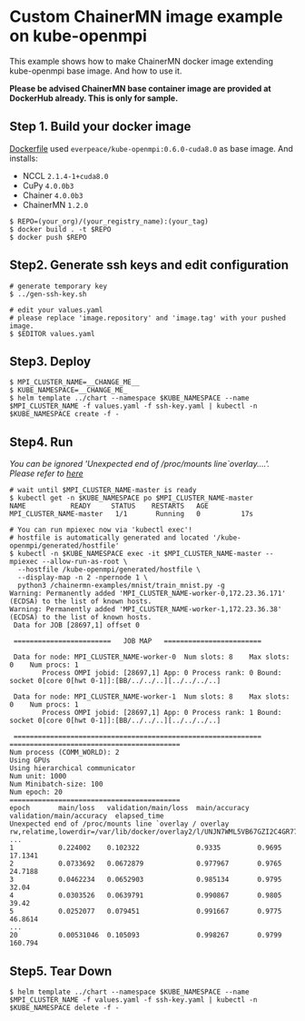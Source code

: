 
# Custom ChainerMN image example on kube-openmpi
This example shows how to make ChainerMN docker image extending kube-openmpi base image.  And how to use it.

__Please be advised ChainerMN base container image are provided at DockerHub already.  This is only for sample.__

## Step 1.  Build your docker image
[Dockerfile](Dockerfile) used `everpeace/kube-openmpi:0.6.0-cuda8.0` as base image. And installs:

- NCCL `2.1.4-1+cuda8.0`
- CuPy `4.0.0b3`
- Chainer `4.0.0b3`
- ChainerMN `1.2.0`

```
$ REPO=(your_org)/(your_registry_name):(your_tag)
$ docker build . -t $REPO
$ docker push $REPO
```

## Step2. Generate ssh keys and edit configuration
```
# generate temporary key
$ ../gen-ssh-key.sh

# edit your values.yaml
# please replace 'image.repository' and 'image.tag' with your pushed image.
$ $EDITOR values.yaml
```

## Step3. Deploy
```
$ MPI_CLUSTER_NAME=__CHANGE_ME__
$ KUBE_NAMESPACE=__CHANGE_ME_
$ helm template ../chart --namespace $KUBE_NAMESPACE --name $MPI_CLUSTER_NAME -f values.yaml -f ssh-key.yaml | kubectl -n $KUBE_NAMESPACE create -f -
```

## Step4. Run
_You can be ignored 'Unexpected end of /proc/mounts line`overlay....'.  Please refer to [here](https://devtalk.nvidia.com/default/topic/1027077/container-pytorch/-quot-unexpected-end-of-proc-mounts-line-overlay-quot-on-p3-8xlarge/post/5223924/#5223924)_

```
# wait until $MPI_CLUSTER_NAME-master is ready
$ kubectl get -n $KUBE_NAMESPACE po $MPI_CLUSTER_NAME-master
NAME           READY     STATUS    RESTARTS   AGE
MPI_CLUSTER_NAME-master   1/1       Running   0          17s

# You can run mpiexec now via 'kubectl exec'!
# hostfile is automatically generated and located '/kube-openmpi/generated/hostfile'
$ kubectl -n $KUBE_NAMESPACE exec -it $MPI_CLUSTER_NAME-master -- mpiexec --allow-run-as-root \
  --hostfile /kube-openmpi/generated/hostfile \
  --display-map -n 2 -npernode 1 \
  python3 /chainermn-examples/mnist/train_mnist.py -g
Warning: Permanently added 'MPI_CLUSTER_NAME-worker-0,172.23.36.171' (ECDSA) to the list of known hosts.
Warning: Permanently added 'MPI_CLUSTER_NAME-worker-1,172.23.36.38' (ECDSA) to the list of known hosts.
 Data for JOB [28697,1] offset 0

 ========================   JOB MAP   ========================

 Data for node: MPI_CLUSTER_NAME-worker-0  Num slots: 8    Max slots: 0    Num procs: 1
        Process OMPI jobid: [28697,1] App: 0 Process rank: 0 Bound: socket 0[core 0[hwt 0-1]]:[BB/../../..][../../../..]

 Data for node: MPI_CLUSTER_NAME-worker-1  Num slots: 8    Max slots: 0    Num procs: 1
        Process OMPI jobid: [28697,1] App: 0 Process rank: 1 Bound: socket 0[core 0[hwt 0-1]]:[BB/../../..][../../../..]

 =============================================================
==========================================
Num process (COMM_WORLD): 2
Using GPUs
Using hierarchical communicator
Num unit: 1000
Num Minibatch-size: 100
Num epoch: 20
==========================================
epoch       main/loss   validation/main/loss  main/accuracy  validation/main/accuracy  elapsed_time
Unexpected end of /proc/mounts line `overlay / overlay rw,relatime,lowerdir=/var/lib/docker/overlay2/l/UNJN7WML5VB67GZI2C4GR77VJU:/var/lib/docker/overlay2/l/X3SWZTQ7PBMI6SFQQOYVWIW76Z:/var/lib/docker/overlay2/l/DHOJ5NNKETXKCXTPC643JBWPKF:/var/lib/docker/overlay2/l/U6GTZTDX5NPZZS6T3VI2CUH5OY:/var/lib/docker/overlay2/l/K3WGBUGMBI7QFN25T3W7E3DZXG:/var/lib/docker/overlay2/l/TEJH26S5SNGTRKBYMB5XSVKUNM:/var/lib/docker/overlay2/l/TATGQREE7UIRJ2XVPJFCFT6LVZ:/var/lib/docker/overlay2/l/53LU4L3PHZGHYZVAKUL2B6SVN4:/var/lib/docker/overlay2/l/4N2FFIIRA7HPB'
...
1           0.224002    0.102322              0.9335         0.9695                    17.1341
2           0.0733692   0.0672879             0.977967       0.9765                    24.7188
3           0.0462234   0.0652903             0.985134       0.9795                    32.04
4           0.0303526   0.0639791             0.990867       0.9805                    39.42
5           0.0252077   0.079451              0.991667       0.9775                    46.8614
...
20          0.00531046  0.105093              0.998267       0.9799                    160.794
```


## Step5. Tear Down

```
$ helm template ../chart --namespace $KUBE_NAMESPACE --name $MPI_CLUSTER_NAME -f values.yaml -f ssh-key.yaml | kubectl -n $KUBE_NAMESPACE delete -f -
```
